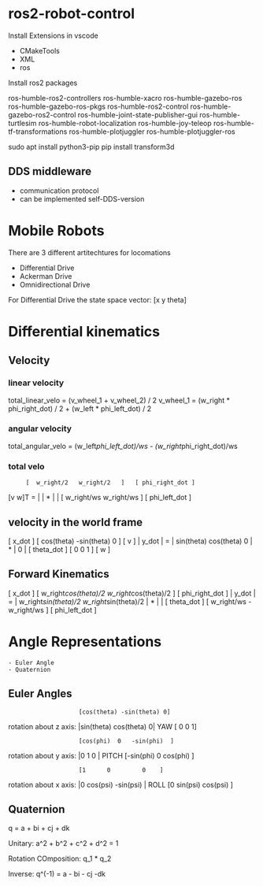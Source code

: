 # ros2-robot-control

Install Extensions in vscode
- CMakeTools
- XML
- ros

Install ros2 packages

ros-humble-ros2-controllers
ros-humble-xacro
ros-humble-gazebo-ros
ros-humble-gazebo-ros-pkgs
ros-humble-ros2-control
ros-humble-gazebo-ros2-control
ros-humble-joint-state-publisher-gui
ros-humble-turtlesim
ros-humble-robot-localization
ros-humble-joy-teleop
ros-humble-tf-transformations
ros-humble-plotjuggler
ros-humble-plotjuggler-ros

sudo apt install python3-pip
pip install transform3d

DDS middleware
--------------
* communication protocol
* can be implemented self-DDS-version

# Mobile Robots
There are 3 different artitechtures for locomations
- Differential Drive
- Ackerman Drive
- Omnidirectional Drive

For Differential Drive the state space vector:
[x y theta]

# Differential kinematics
## Velocity

### linear velocity
total_linear_velo = (v_wheel_1 + v_wheel_2) / 2
v_wheel_1 = (w_right * phi_right_dot) / 2 + (w_left * phi_left_dot) / 2

### angular velocity
total_angular_velo = (w_left*phi_left_dot)/ws - (w_right*phi_right_dot)/ws

### total velo

         [  w_right/2   w_right/2   ]   [ phi_right_dot ]
[v w]T = |                          | * |               | 
         [  w_right/ws  w_right/ws  ]   [ phi_left_dot  ]

## velocity in the world frame

[   x_dot   ]   [ cos(theta) -sin(theta)  0 ]    [ v ]
|   y_dot   | = | sin(theta)  cos(theta)  0 |  * | 0 | 
[ theta_dot ]   [    0         0          1 ]    [ w ]

## Forward Kinematics 
[   x_dot   ]   [ w_right*cos(theta)/2  w_right*cos(theta)/2 ]    [ phi_right_dot ]
|   y_dot   | = | w_right*sin(theta)/2  w_right*sin(theta)/2 |  * |               | 
[ theta_dot ]   [      w_right/ws            -w_right/ws     ]    [ phi_left_dot  ]

# Angle Representations
    - Euler Angle
    - Quaternion

## Euler Angles
                        [cos(theta) -sin(theta) 0]
rotation about z axis:  |sin(theta) cos(theta)  0|   YAW
                        [     0          0      1]


                        [cos(phi)  0   -sin(phi)  ]
rotation about y axis:  |0         1      0       |  PITCH
                        [-sin(phi) 0    cos(phi)  ]


                        [1      0         0    ]
rotation about x axis:  |0  cos(psi) -sin(psi) |     ROLL
                        [0  sin(psi)  cos(psi) ]


## Quaternion

q = a + bi + cj + dk

Unitary: a^2 + b^2 + c^2 + d^2 = 1

Rotation COmposition: q_1 * q_2

Inverse: q^(-1) = a - bi - cj -dk


